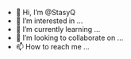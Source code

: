 - 👋 Hi, I’m @StasyQ
- 👀 I’m interested in ...
- 🌱 I’m currently learning ...
- 💞️ I’m looking to collaborate on ...
- 📫 How to reach me ...

<!---
StasyQ/StasyQ is a ✨ special ✨ repository because its `README.md` (this file) appears on your GitHub profile.
You can click the Preview link to take a look at your changes.
--->
